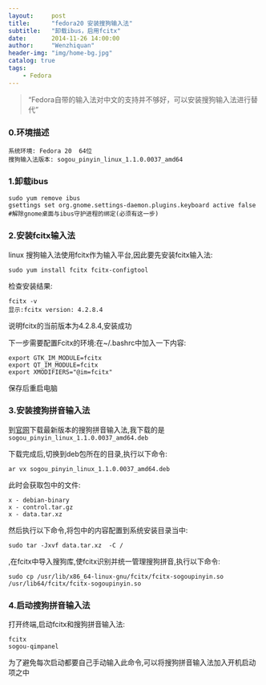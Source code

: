 ```yaml
---
layout:     post
title:      "fedora20 安装搜狗输入法"
subtitle:   "卸载ibus，启用fcitx"
date:       2014-11-26 14:00:00
author:     "Wenzhiquan"
header-img: "img/home-bg.jpg"
catalog: true
tags:
    - Fedora
---
```


> “Fedora自带的输入法对中文的支持并不够好，可以安装搜狗输入法进行替代”

### 0.环境描述

```
系统环境: Fedora 20  64位
搜狗输入法版本: sogou_pinyin_linux_1.1.0.0037_amd64
```

### 1.卸载ibus

```
sudo yum remove ibus
gsettings set org.gnome.settings-daemon.plugins.keyboard active false    #解除gnome桌面与ibus守护进程的绑定(必须有这一步)
```

### 2.安装fcitx输入法
 linux 搜狗输入法使用fcitx作为输入平台,因此要先安装fcitx输入法:

```
sudo yum install fcitx fcitx-configtool
```

检查安装结果:

```
fcitx -v
显示:fcitx version: 4.2.8.4
```

说明fcitx的当前版本为4.2.8.4,安装成功

下一步需要配置Fcitx的环境:在~/.bashrc中加入一下内容:

```
export GTK_IM_MODULE=fcitx
export QT_IM_MODULE=fcitx
export XMODIFIERS="@im=fcitx"
```

保存后重启电脑

### 3.安装搜狗拼音输入法

到[官网]( http://pinyin.sogou.com/linux/ "搜狗输入法官网")下载最新版本的搜狗拼音输入法,我下载的是`sogou_pinyin_linux_1.1.0.0037_amd64.deb`

下载完成后,切换到deb包所在的目录,执行以下命令:

```
ar vx sogou_pinyin_linux_1.1.0.0037_amd64.deb
```

此时会获取包中的文件:

```
x - debian-binary
x - control.tar.gz
x - data.tar.xz
```

然后执行以下命令,将包中的内容配置到系统安装目录当中:

```
sudo tar -Jxvf data.tar.xz  -C /
```

,在fcitx中导入搜狗库,使fcitx识别并统一管理搜狗拼音,执行以下命令:

```
sudo cp /usr/lib/x86_64-linux-gnu/fcitx/fcitx-sogoupinyin.so  /usr/lib64/fcitx/fcitx-sogoupinyin.so
```

### 4.启动搜狗拼音输入法

打开终端,启动fcitx和搜狗拼音输入法:

```
fcitx
sogou-qimpanel
```

为了避免每次启动都要自己手动输入此命令,可以将搜狗拼音输入法加入开机启动项之中
